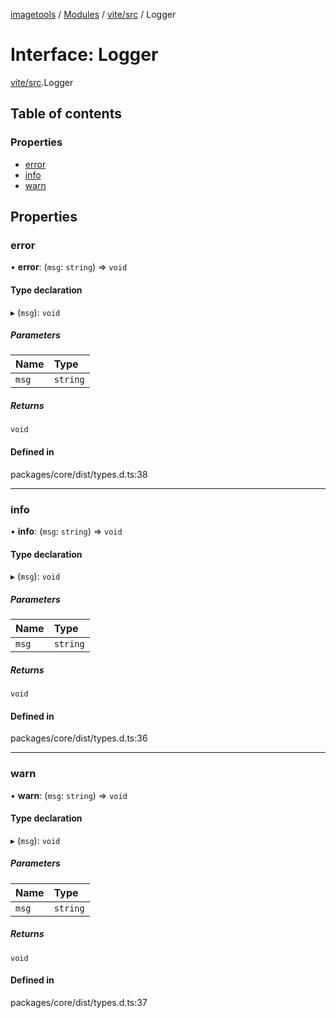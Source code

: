 [imagetools](../README.md) / [Modules](../modules.md) / [vite/src](../modules/vite_src.md) / Logger

# Interface: Logger

[vite/src](../modules/vite_src.md).Logger

## Table of contents

### Properties

- [error](vite_src.Logger.md#error)
- [info](vite_src.Logger.md#info)
- [warn](vite_src.Logger.md#warn)

## Properties

### error

• **error**: (`msg`: `string`) => `void`

#### Type declaration

▸ (`msg`): `void`

##### Parameters

| Name | Type |
| :------ | :------ |
| `msg` | `string` |

##### Returns

`void`

#### Defined in

packages/core/dist/types.d.ts:38

___

### info

• **info**: (`msg`: `string`) => `void`

#### Type declaration

▸ (`msg`): `void`

##### Parameters

| Name | Type |
| :------ | :------ |
| `msg` | `string` |

##### Returns

`void`

#### Defined in

packages/core/dist/types.d.ts:36

___

### warn

• **warn**: (`msg`: `string`) => `void`

#### Type declaration

▸ (`msg`): `void`

##### Parameters

| Name | Type |
| :------ | :------ |
| `msg` | `string` |

##### Returns

`void`

#### Defined in

packages/core/dist/types.d.ts:37
